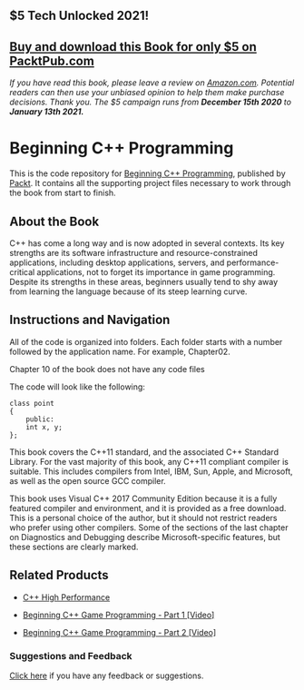 ## $5 Tech Unlocked 2021!
[Buy and download this Book for only $5 on PacktPub.com](https://www.packtpub.com/product/beginning-c-programming/9781787124943)
-----
*If you have read this book, please leave a review on [Amazon.com](https://www.amazon.com/gp/product/1787124940).     Potential readers can then use your unbiased opinion to help them make purchase decisions. Thank you. The $5 campaign         runs from __December 15th 2020__ to __January 13th 2021.__*

# Beginning C++ Programming
This is the code repository for [Beginning C++ Programming](https://www.packtpub.com/application-development/beginning-c-programming?utm_source=github&utm_medium=repository&utm_campaign=9781787124943), published by [Packt](https://www.packtpub.com/?utm_source=github). It contains all the supporting project files necessary to work through the book from start to finish.
## About the Book
C++ has come a long way and is now adopted in several contexts. Its key strengths are its software infrastructure and resource-constrained applications, including desktop applications, servers, and performance-critical applications, not to forget its importance in game programming. Despite its strengths in these areas, beginners usually tend to shy away from learning the language because of its steep learning curve.


## Instructions and Navigation
All of the code is organized into folders. Each folder starts with a number followed by the application name. For example, Chapter02.

Chapter 10 of the book does not have any code files

The code will look like the following:
```
class point
{
    public:
    int x, y;
};
```

This book covers the C++11 standard, and the associated C++ Standard Library. For the vast majority of this book, any C++11 compliant compiler is suitable. This includes compilers from Intel, IBM, Sun, Apple, and Microsoft, as well as the open source GCC compiler.

This book uses Visual C++ 2017 Community Edition because it is a fully featured compiler and environment, and it is provided as a free download. This is a personal choice of the author, but it should not restrict readers who prefer using other compilers. Some of the sections of the last chapter on Diagnostics and Debugging describe Microsoft-specific features, but these sections are clearly marked.

## Related Products
* [C++ High Performance](https://www.packtpub.com/application-development/c-high-performance?utm_source=github&utm_medium=repository&utm_campaign=9781787120952)

* [Beginning C++ Game Programming - Part 1 [Video]](https://www.packtpub.com/game-development/beginning-c-game-programming-part-1-video?utm_source=github&utm_medium=repository&utm_campaign=9781787284128)

* [Beginning C++ Game Programming - Part 2 [Video]](https://www.packtpub.com/game-development/beginning-c-game-programming-part-2-video?utm_source=github&utm_medium=repository&utm_campaign=9781787280397)

### Suggestions and Feedback
[Click here](https://docs.google.com/forms/d/e/1FAIpQLSe5qwunkGf6PUvzPirPDtuy1Du5Rlzew23UBp2S-P3wB-GcwQ/viewform) if you have any feedback or suggestions.
